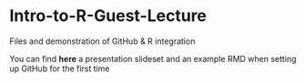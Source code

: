 # Intro-to-R-Guest-Lecture
Files and demonstration of GitHub &amp; R integration

You can find **here** a presentation slideset and an example RMD when setting up GitHub for the first time

